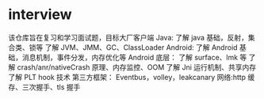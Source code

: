 # interview
该仓库旨在复习和学习面试题，目标大厂客户端
Java:
了解 java 基础，反射，集合类、锁等 
了解 JVM、JMM、GC、ClassLoader Android: 
了解 Android 基础，消息机制，事件分发，内存优化等 Android 底层： 
了解 surface、lmk 等 
了解 crash/anr/nativeCrash 原理、内存监控、OOM 
了解 Jni 运行机制、共享内存 
了解 PLT hook 技术 
第三方框架： Eventbus，volley，leakcanary 
网络:http 缓存、三次握手、tls 握手
